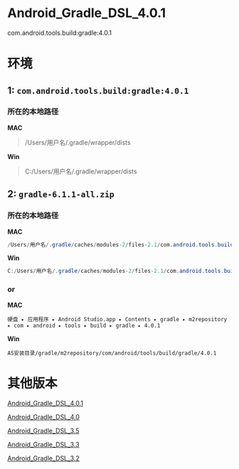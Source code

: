 # Android_Gradle_DSL_4.0.1
com.android.tools.build:gradle:4.0.1

# 环境

## 1: `com.android.tools.build:gradle:4.0.1`

### 所在的本地路径

**MAC**

> /Users/用户名/.gradle/wrapper/dists

**Win**

> C:/Users/用户名/.gradle/wrapper/dists

## 2: `gradle-6.1.1-all.zip`

### 所在的本地路径

**MAC**

```java
/Users/用户名/.gradle/caches/modules-2/files-2.1/com.android.tools.build/gradle
```

**Win**

```java
C:/Users/用户名/.gradle/caches/modules-2/files-2.1/com.android.tools.build/gradle
```

### or

**MAC**

```
‎⁨硬盘⁩ ▸ ⁨应用程序⁩ ▸ ⁨Android Studio.app⁩ ▸ ⁨Contents⁩ ▸ ⁨gradle⁩ ▸ ⁨m2repository⁩ ▸ ⁨com⁩ ▸ ⁨android⁩ ▸ ⁨tools⁩ ▸ ⁨build⁩ ▸ ⁨gradle⁩ ▸ ⁨4.0.1
```

**Win**

```
AS安装目录/⁨gradle⁩/⁨m2repository⁩/⁨com⁩/⁨android⁩/⁨tools⁩/build⁩/gradle⁩/⁨4.0.1
```

# 其他版本

[Android_Gradle_DSL_4.0.1](https://github.com/angcyo/Android_Gradle_DSL_4.0.1)

[Android_Gradle_DSL_4.0](https://github.com/angcyo/Android_Gradle_DSL_4.0)

[Android_Gradle_DSL_3.5](https://github.com/angcyo/Android_Gradle_DSL_3.5)

[Android_Gradle_DSL_3.3](https://github.com/angcyo/Android_Gradle_DSL_3.3)

[Android_Gradle_DSL_3.2](https://github.com/angcyo/Android_Gradle_DSL_3.2)

